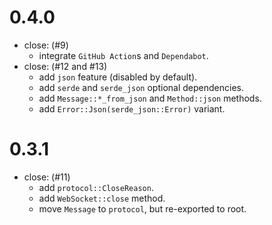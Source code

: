 # 0.4.0

- close: (#9)
  - integrate `GitHub Action`s and `Dependabot`.
- close: (#12 and #13)
  - add `json` feature (disabled by default).
  - add `serde` and `serde_json` optional dependencies.
  - add `Message::*_from_json` and `Method::json` methods.
  - add `Error::Json(serde_json::Error)` variant.

# 0.3.1

- close: (#11)
  - add `protocol::CloseReason`.
  - add `WebSocket::close` method.
  - move `Message` to `protocol`, but re-exported to root.
